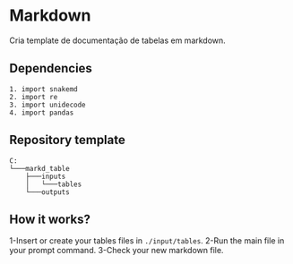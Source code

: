 # Markdown
Cria template de documentação de tabelas em markdown.


## **Dependencies**

```
1. import snakemd
2. import re
3. import unidecode
4. import pandas
```
## Repository template

```
C:
└───markd_table
    ├───inputs
    │   └───tables
    └───outputs
```

## **How it works?**

1-Insert or create your tables files in `./input/tables`.
2-Run the main file in your prompt command.
3-Check your new markdown file.



